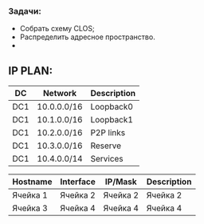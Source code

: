 ### Задачи:
- Собрать схему CLOS;
- Распределить адресное пространство.
- 

## IP PLAN:

|DC|Network|Description|
|-------|-----------|-----------|
|DC1  |10.0.0.0/16| Loopback0|
|DC1  |10.1.0.0/16| Loopback1|
|DC1  |10.2.0.0/16| P2P links|
|DC1  |10.3.0.0/16| Reserve|
|DC1  |10.4.0.0/14| Services|

  
| Hostname   |Interface | IP/Mask  | Description |
| ----------- | ----------- |-----------|-----------|
| Ячейка 1    | Ячейка 2   |Ячейка 2   |Ячейка 2|
| Ячейка 3    | Ячейка 4   |Ячейка 4   |Ячейка 4|
